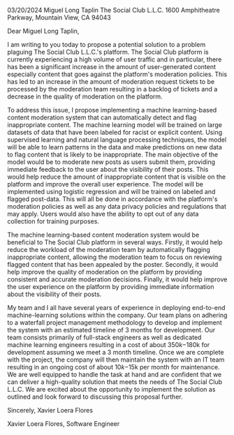 03/20/2024
Miguel Long Taplin
The Social Club L.L.C.
1600 Amphitheatre Parkway, Mountain View, CA 94043

Dear Miguel Long Taplin,

I am writing to you today to propose a potential solution to a problem plaguing The Social Club L.L.C.'s platform. The Social Club platform is currently experiencing a high volume of user traffic and in particular, there has been a significant increase in the amount of user-generated content especially content that goes against the platform's moderation policies. This has led to an increase in the amount of moderation request tickets to be processed by the moderation team resulting in a backlog of tickets and a decrease in the quality of moderation on the platform.

To address this issue, I propose implementing a machine learning-based content moderation system that can automatically detect and flag inappropriate content. The machine learning model will be trained on large datasets of data that have been labeled for racist or explicit content. Using supervised learning and natural language processing techniques, the model will be able to learn patterns in the data and make predictions on new data to flag content that is likely to be inappropriate. The main objective of the model would be to moderate new posts as users submit them, providing immediate feedback to the user about the visibility of their posts. This would help reduce the amount of inappropriate content that is visible on the platform and improve the overall user experience. The model will be implemented using logistic regression and will be trained on labeled and flagged post-data. This will all be done in accordance with the platform's moderation policies as well as any data privacy policies and regulations that may apply. Users would also have the ability to opt out of any data collection for training purposes.

The machine learning-based content moderation system would be beneficial to The Social Club platform in several ways. Firstly, it would help reduce the workload of the moderation team by automatically flagging inappropriate content, allowing the moderation team to focus on reviewing flagged content that has been appealed by the poster. Secondly, it would help improve the quality of moderation on the platform by providing consistent and accurate moderation decisions. Finally, it would help improve the user experience on the platform by providing immediate information about the visibility of their posts.

My team and I all have several years of experience in deploying end-to-end machine-learning solutions within the company. Our team plans on adhering to a waterfall project management methodology to develop and implement the system with an estimated timeline of 3 months for development. Our team consists primarily of full-stack engineers as well as dedicated machine learning engineers resulting in a cost of about $350k-$180k for development assuming we meet a 3 month timeline. Once we are complete with the project, the company will then maintain the system with an IT team resulting in an ongoing cost of about $10k-$15k per month for maintenance. We are well equipped to handle the task at hand and are confident that we can deliver a high-quality solution that meets the needs of The Social Club L.L.C. We are excited about the opportunity to implement the solution as outlined and look forward to discussing this proposal further.

Sincerely,
Xavier Loera Flores

Xavier Loera Flores, Software Engineer
